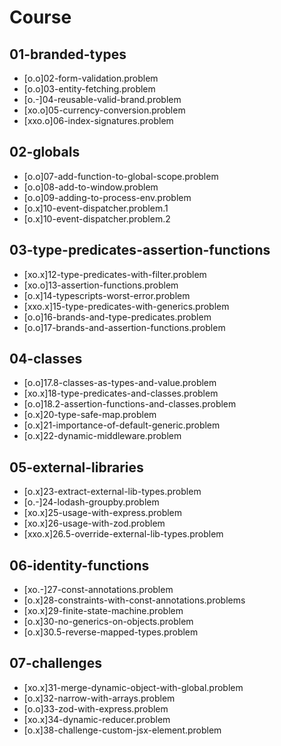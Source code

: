 # Course

## 01-branded-types
- [o.o]02-form-validation.problem
- [o.o]03-entity-fetching.problem
- [o.-]04-reusable-valid-brand.problem
- [xo.o]05-currency-conversion.problem
- [xxo.o]06-index-signatures.problem

## 02-globals
- [o.o]07-add-function-to-global-scope.problem
- [o.o]08-add-to-window.problem
- [o.o]09-adding-to-process-env.problem
- [o.x]10-event-dispatcher.problem.1
- [o.x]10-event-dispatcher.problem.2

## 03-type-predicates-assertion-functions
- [xo.x]12-type-predicates-with-filter.problem
- [xo.o]13-assertion-functions.problem
- [o.x]14-typescripts-worst-error.problem
- [xxo.x]15-type-predicates-with-generics.problem
- [o.o]16-brands-and-type-predicates.problem
- [o.o]17-brands-and-assertion-functions.problem

## 04-classes
- [o.o]17.8-classes-as-types-and-value.problem
- [xo.x]18-type-predicates-and-classes.problem
- [o.o]18.2-assertion-functions-and-classes.problem
- [o.x]20-type-safe-map.problem
- [o.x]21-importance-of-default-generic.problem
- [o.x]22-dynamic-middleware.problem

## 05-external-libraries
- [o.x]23-extract-external-lib-types.problem
- [o.-]24-lodash-groupby.problem
- [xo.x]25-usage-with-express.problem
- [xo.x]26-usage-with-zod.problem
- [xxo.x]26.5-override-external-lib-types.problem

## 06-identity-functions
- [xo.-]27-const-annotations.problem
- [o.x]28-constraints-with-const-annotations.problems
- [xo.x]29-finite-state-machine.problem
- [o.x]30-no-generics-on-objects.problem
- [o.x]30.5-reverse-mapped-types.problem

## 07-challenges
- [xo.x]31-merge-dynamic-object-with-global.problem
- [o.x]32-narrow-with-arrays.problem
- [o.o]33-zod-with-express.problem
- [xo.x]34-dynamic-reducer.problem
- [o.x]38-challenge-custom-jsx-element.problem